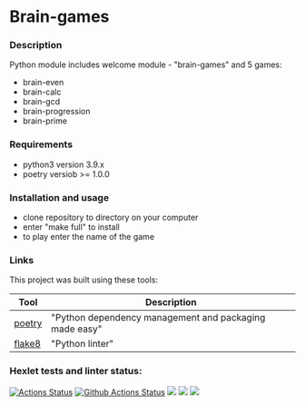 # Brain-games
### Description
Python module includes welcome module - "brain-games" and 5 games:
- brain-even
- brain-calc
- brain-gcd
- brain-progression
- brain-prime

### Requirements

- python3 version  3.9.x
- poetry versiob >= 1.0.0

### Installation and usage
- clone repository to directory on your computer
- enter "make full" to install
- to play enter the name of the game




### Links

This project was built using these tools:

| Tool                                                                        | Description                                             |
|-----------------------------------------------------------------------------|---------------------------------------------------------|
| [poetry](https://poetry.eustace.io/)                                        | "Python dependency management and packaging made easy"  |
| [flake8](https://flake8.pycqa.org/en/latest/)                               | "Python linter"                                         |

### Hexlet tests and linter status:
[![Actions Status](https://github.com/AleksandrKosmylev/python-project-lvl1/workflows/hexlet-check/badge.svg)](https://github.com/AleksandrKosmylev/python-project-lvl1/actions)
[![Github Actions Status](https://github.com/AleksandrKosmylev/python-project-lvl1/workflows/my_linter/badge.svg)](https://github.com/AleksandrKosmylev/python-project-lvl1/actions)
<a href="https://codeclimate.com/github/AleksandrKosmylev/python-project-lvl1/maintainability"><img src="https://api.codeclimate.com/v1/badges/d98397b407072165f369/maintainability" /></a>
<a href="https://codeclimate.com/github/AleksandrKosmylev/python-project-lvl1/test_coverage"><img src="https://api.codeclimate.com/v1/badges/d98397b407072165f369/test_coverage" /></a>
<a href="https://asciinema.org/a/nOp8QFtmVuVopaVT4WMio0uHP" target="_blank"><img src="https://asciinema.org/a/nOp8QFtmVuVopaVT4WMio0uHP.svg" /></a>

